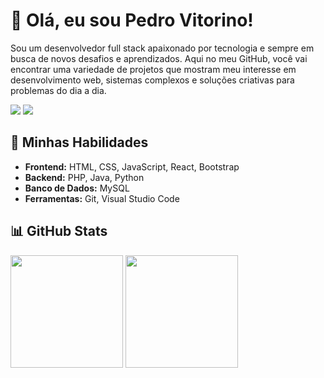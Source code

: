# 👋 Olá, eu sou Pedro Vitorino!

Sou um desenvolvedor full stack apaixonado por tecnologia e sempre em busca de novos desafios e aprendizados. Aqui no meu GitHub, você vai encontrar uma variedade de projetos que mostram meu interesse em desenvolvimento web, sistemas complexos e soluções criativas para problemas do dia a dia.

<div>
<a href="https://www.instagram.com/_pedrovito/"><img loading="lazy" src="https://img.shields.io/badge/-Instagram-%23E4405F?style=for-the-badge&logo=instagram&logoColor=white"></a>
<a href = "mailto:pedrolucasofici@gmail.com"><img loading="lazy" src="https://img.shields.io/badge/Gmail-D14836?style=for-the-badge&logo=gmail&logoColor=white" target="_blank"></a>
</div>

## 🚀 Minhas Habilidades

- **Frontend:** HTML, CSS, JavaScript, React, Bootstrap
- **Backend:** PHP, Java, Python
- **Banco de Dados:** MySQL
- **Ferramentas:** Git, Visual Studio Code

## 📊 GitHub Stats

<div>
<img height="180cm" src="https://github-readme-stats.vercel.app/api/top-langs/?username=pedrovitorino07&layout=compact&langs_count=7&theme=tokyonight"/>
<img height="180cm" src="https://github-readme-stats.vercel.app/api?username=pedrovitorino07&show_icons=true&theme=tokyonight&include_all_commits=true&count_private=true"/>
</div>



